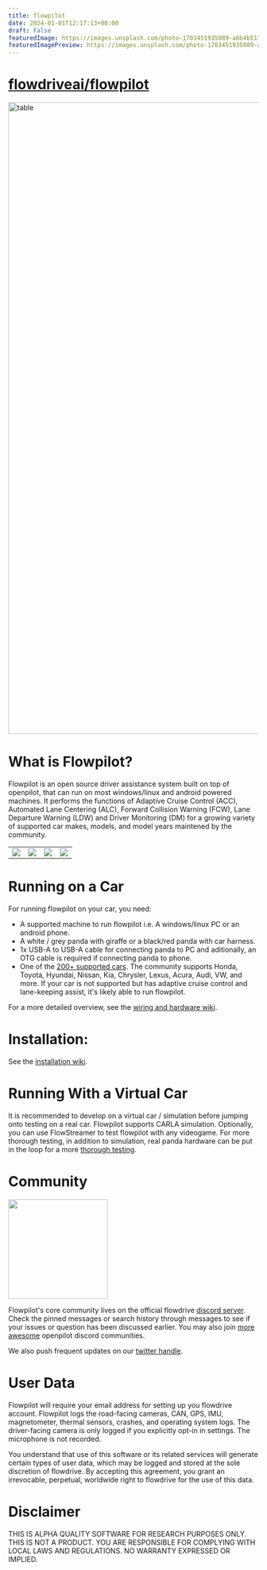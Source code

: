 ```yaml
---
title: flowpilot
date: 2024-01-01T12:17:13+08:00
draft: False
featuredImage: https://images.unsplash.com/photo-1703451935089-a6b4b517f494?ixid=M3w0NjAwMjJ8MHwxfHJhbmRvbXx8fHx8fHx8fDE3MDQwODI1NjV8&ixlib=rb-4.0.3
featuredImagePreview: https://images.unsplash.com/photo-1703451935089-a6b4b517f494?ixid=M3w0NjAwMjJ8MHwxfHJhbmRvbXx8fHx8fHx8fDE3MDQwODI1NjV8&ixlib=rb-4.0.3
---
```


# [flowdriveai/flowpilot](https://github.com/flowdriveai/flowpilot)

<img src="https://i.ibb.co/LZtKvfB/Screenshot-from-2022-09-15-22-15-14.png" alt="table" width="1270" />

# What is Flowpilot?

Flowpilot is an open source driver assistance system built on top of openpilot, that can run on most windows/linux and android powered machines. It performs the functions of Adaptive Cruise Control (ACC), Automated Lane Centering (ALC), Forward Collision Warning (FCW), Lane Departure Warning (LDW) and Driver Monitoring (DM) for a growing variety of supported car makes, models, and model years maintened by the community.

<table>
  <tr>
    <td><a href="https://youtu.be/L9O-WFmigSA" title="Video By Ender"><img src="https://i3.ytimg.com/vi/L9O-WFmigSA/maxresdefault.jpg"></a></td>
    <td><a href="https://youtu.be/mt86H67DhE0" title="Video By Miso"><img src="https://i3.ytimg.com/vi/mt86H67DhE0/maxresdefault.jpg"></a></td>
    <td><a href="https://youtu.be/06DLmtF6og4" title="Video By Ender"><img src="https://i3.ytimg.com/vi/06DLmtF6og4/maxresdefault.jpg"></a></td>
    <td><a href="https://youtu.be/FBB2XRMej9M" title="Video By Miso"><img src="https://i3.ytimg.com/vi/FBB2XRMej9M/maxresdefault.jpg"></a></td>
  </tr>
</table>

# Running on a Car

For running flowpilot on your car, you need: 

 - A supported machine to run flowpilot i.e. A windows/linux PC or an android phone.
 - A white / grey panda with giraffe or a black/red panda with car harness. 
 - 1x USB-A to USB-A cable for connecting panda to PC and aditionally, an OTG cable is required if connecting panda to phone.
 - One of the [200+ supported cars](https://github.com/commaai/openpilot/blob/master/docs/CARS.md). The community supports Honda, Toyota, Hyundai, Nissan, Kia, Chrysler, Lexus, Acura, Audi, VW, and more. If your car is not supported but has adaptive cruise control and lane-keeping assist, it's likely able to run flowpilot.
 
 For a more detailed overview, see the [wiring and hardware wiki](https://github.com/flowdriveai/flowpilot/wiki/Connecting-to-Car).
 
# Installation:
See the [installation wiki](https://github.com/flowdriveai/flowpilot/wiki/Installation).

# Running With a Virtual Car

It is recommended to develop on a virtual car / simulation before jumping onto testing on a real car. Flowpilot supports CARLA simulation. Optionally, you can use FlowStreamer to test flowpilot with any videogame. For more thorough testing, in addition to simulation, real panda hardware can be put in the loop for a more [thorough testing](https://twitter.com/flowdrive_ai/status/1566680576962478086).

# Community

[<img src="https://assets-global.website-files.com/6257adef93867e50d84d30e2/636e0b5061df29d55a92d945_full_logo_blurple_RGB.svg" width="200">](https://discord.com/invite/APJaQR9nhz)

Flowpilot's core community lives on the official flowdrive [discord server](https://discord.com/invite/APJaQR9nhz). Check the pinned messages or search history through messages to see if your issues or question has been discussed earlier. You may also join [more awesome](https://linktr.ee/flowdrive) openpilot discord communities. 

We also push frequent updates on our [twitter handle](https://twitter.com/flowdrive_ai).

# User Data 

Flowpilot will require your email address for setting up you flowdrive account. Flowpilot logs the road-facing cameras, CAN, GPS, IMU, magnetometer, thermal sensors, crashes, and operating system logs. The driver-facing camera is only logged if you explicitly opt-in in settings. The microphone is not recorded.

You understand that use of this software or its related services will generate certain types of user data, which may be logged and stored at the sole discretion of flowdrive. By accepting this agreement, you grant an irrevocable, perpetual, worldwide right to flowdrive for the use of this data.

# Disclaimer 

THIS IS ALPHA QUALITY SOFTWARE FOR RESEARCH PURPOSES ONLY. THIS IS NOT A PRODUCT. YOU ARE RESPONSIBLE FOR COMPLYING WITH LOCAL LAWS AND REGULATIONS. NO WARRANTY EXPRESSED OR IMPLIED.
